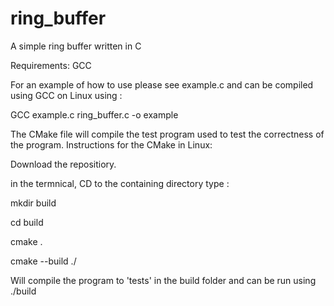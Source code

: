 # ring_buffer
A simple ring buffer written in C

Requirements:
GCC

For an example of how to use please see example.c and can be compiled using GCC on Linux using :

GCC example.c ring_buffer.c -o example

The CMake file will compile the test program used to test the correctness of the program.
Instructions for the CMake in Linux:

Download the repositiory.

in the termnical, CD to the containing directory type : 

mkdir build

cd build

cmake .

cmake --build ./


Will compile the program to 'tests' in the build folder and can be run using ./build



